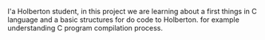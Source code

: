 I'a Holberton	student, in this project we are learning about a first things in C language and a basic structures for do code to Holberton. for example understanding C program compilation process.